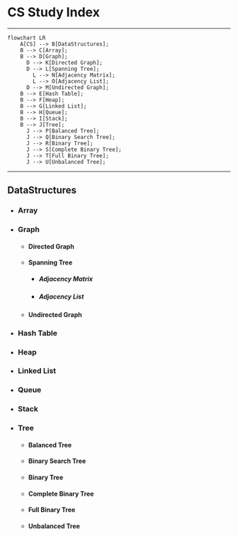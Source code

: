 # CS Study Index
---
```mermaid
flowchart LR
    A[CS] --> B[DataStructures];
    B --> C[Array];
    B --> D[Graph];
      D --> K[Directed Graph];
      D --> L[Spanning Tree];
        L --> N[Adjacency Matrix];
        L --> O[Adjacency List];
      D --> M[Undirected Graph];
    B --> E[Hash Table];
    B --> F[Heap];
    B --> G[Linked List];
    B --> H[Queue];
    B --> I[Stack];
    B --> J[Tree];
      J --> P[Balanced Tree];
      J --> Q[Binary Search Tree];
      J --> R[Binary Tree];
      J --> S[Complete Binary Tree];
      J --> T[Full Binary Tree];
      J --> U[Unbalanced Tree];
```
---

## DataStructures
* ### Array
* ### Graph
  * #### Directed Graph
  * #### Spanning Tree
    * ##### Adjacency Matrix
    * ##### Adjacency List
  * #### Undirected Graph
* ### Hash Table
* ### Heap
* ### Linked List
* ### Queue
* ### Stack
* ### Tree
  * #### Balanced Tree
  * #### Binary Search Tree
  * #### Binary Tree
  * #### Complete Binary Tree
  * #### Full Binary Tree
  * #### Unbalanced Tree